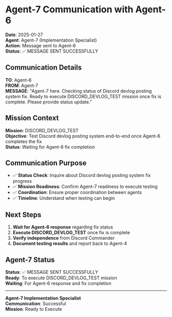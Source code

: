 # Agent-7 Communication with Agent-6

**Date**: 2025-01-27  
**Agent**: Agent-7 (Implementation Specialist)  
**Action**: Message sent to Agent-6  
**Status**: ✅ MESSAGE SENT SUCCESSFULLY

## Communication Details

**TO**: Agent-6  
**FROM**: Agent-7  
**MESSAGE**: "Agent-7 here. Checking status of Discord devlog posting system fix. Ready to execute DISCORD_DEVLOG_TEST mission once fix is complete. Please provide status update."

## Mission Context

**Mission**: DISCORD_DEVLOG_TEST  
**Objective**: Test Discord devlog posting system end-to-end once Agent-6 completes the fix  
**Status**: Waiting for Agent-6 fix completion  

## Communication Purpose

- ✅ **Status Check**: Inquire about Discord devlog posting system fix progress
- ✅ **Mission Readiness**: Confirm Agent-7 readiness to execute testing
- ✅ **Coordination**: Ensure proper coordination between agents
- ✅ **Timeline**: Understand when testing can begin

## Next Steps

1. **Wait for Agent-6 response** regarding fix status
2. **Execute DISCORD_DEVLOG_TEST** once fix is complete
3. **Verify independence** from Discord Commander
4. **Document testing results** and report back to Agent-4

## Agent-7 Status

**Status**: ✅ MESSAGE SENT SUCCESSFULLY  
**Ready**: To execute DISCORD_DEVLOG_TEST mission  
**Waiting**: For Agent-6 response and fix completion  

---
**Agent-7 Implementation Specialist**  
**Communication**: Successful  
**Mission**: Ready to Execute
